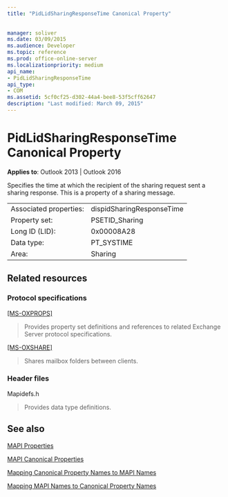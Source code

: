 ```yaml
---
title: "PidLidSharingResponseTime Canonical Property"
 
 
manager: soliver
ms.date: 03/09/2015
ms.audience: Developer
ms.topic: reference
ms.prod: office-online-server
ms.localizationpriority: medium
api_name:
- PidLidSharingResponseTime
api_type:
- COM
ms.assetid: 5cf0cf25-d302-44a4-bee8-53f5cff62647
description: "Last modified: March 09, 2015"
---
```


# PidLidSharingResponseTime Canonical Property

  
  
**Applies to**: Outlook 2013 | Outlook 2016 
  
Specifies the time at which the recipient of the sharing request sent a sharing response. This is a property of a sharing message.
  
|||
|:-----|:-----|
|Associated properties:  <br/> |dispidSharingResponseTime  <br/> |
|Property set:  <br/> |PSETID_Sharing  <br/> |
|Long ID (LID):  <br/> |0x00008A28  <br/> |
|Data type:  <br/> |PT_SYSTIME  <br/> |
|Area:  <br/> |Sharing  <br/> |
   
## Related resources

### Protocol specifications

[[MS-OXPROPS]](https://msdn.microsoft.com/library/f6ab1613-aefe-447d-a49c-18217230b148%28Office.15%29.aspx)
  
> Provides property set definitions and references to related Exchange Server protocol specifications.
    
[[MS-OXSHARE]](https://msdn.microsoft.com/library/e4e5bd27-d5e0-43f9-a6ea-550876724f3d%28Office.15%29.aspx)
  
> Shares mailbox folders between clients.
    
### Header files

Mapidefs.h
  
> Provides data type definitions.
    
## See also



[MAPI Properties](mapi-properties.md)
  
[MAPI Canonical Properties](mapi-canonical-properties.md)
  
[Mapping Canonical Property Names to MAPI Names](mapping-canonical-property-names-to-mapi-names.md)
  
[Mapping MAPI Names to Canonical Property Names](mapping-mapi-names-to-canonical-property-names.md)

